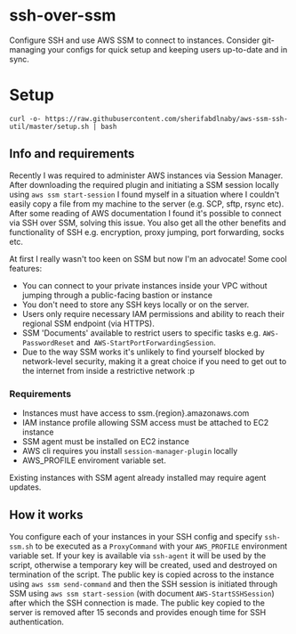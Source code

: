 
# ssh-over-ssm
Configure SSH and use AWS SSM to connect to instances. Consider git-managing your configs for quick setup and keeping users up-to-date and in sync.   
    

# Setup

```shell
curl -o- https://raw.githubusercontent.com/sherifabdlnaby/aws-ssm-ssh-util/master/setup.sh | bash
```

## Info and requirements
Recently I was required to administer AWS instances via Session Manager. After downloading the required plugin and initiating a SSM session locally using `aws ssm start-session` I found myself in a situation where I couldn't easily copy a file from my machine to the server (e.g. SCP, sftp, rsync etc). After some reading of AWS documentation I found it's possible to connect via SSH over SSM, solving this issue. You also get all the other benefits and functionality of SSH e.g. encryption, proxy jumping, port forwarding, socks etc.

At first I really wasn't too keen on SSM but now I'm an advocate! Some cool features:

- You can connect to your private instances inside your VPC without jumping through a public-facing bastion or instance
- You don't need to store any SSH keys locally or on the server.
- Users only require necessary IAM permissions and ability to reach their regional SSM endpoint (via HTTPS).
- SSM 'Documents' available to restrict users to specific tasks e.g. `AWS-PasswordReset` and` AWS-StartPortForwardingSession`.
- Due to the way SSM works it's unlikely to find yourself blocked by network-level security, making it a great choice if you need to get out to the internet from inside a restrictive network :p

### Requirements
- Instances must have access to ssm.{region}.amazonaws.com
- IAM instance profile allowing SSM access must be attached to EC2 instance
- SSM agent must be installed on EC2 instance
- AWS cli requires you install `session-manager-plugin` locally
- AWS_PROFILE enviroment variable set.

Existing instances with SSM agent already installed may require agent updates.

## How it works
You configure each of your instances in your SSH config and specify `ssh-ssm.sh` to be executed as a `ProxyCommand` with your `AWS_PROFILE` environment variable set.
If your key is available via `ssh-agent` it will be used by the script, otherwise a temporary key will be created, used and destroyed on termination of the script. The public key is copied across to the instance using `aws ssm send-command` and then the SSH session is initiated through SSM using `aws ssm start-session` (with document `AWS-StartSSHSession`) after which the SSH connection is made. The public key copied to the server is removed after 15 seconds and provides enough time for SSH authentication.
